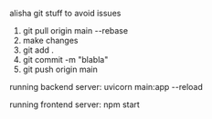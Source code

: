 alisha git stuff to avoid issues

1. git pull origin main --rebase
2. make changes
3. git add .
4. git commit -m "blabla"
5. git push origin main


running backend server:
    uvicorn main:app --reload

running frontend server:
    npm start